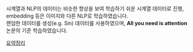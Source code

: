시계열과 NLP의 데이터는 비슷한 향상을 보여 학습하기 쉬운 시계열 데이터로 진행, embedding 등은 이미지와 다른 NLP로 학습하였습니다.<br>
랜덤한 데이터를 생성(e.g. Sin) 데이터를 사용하였으며, **All you need is attention** 논문의 기준 학습하였습니다.

[요약정리](https://jayce97.notion.site/Transformer-1f8b36f433c2411a8c2267218f7d01a0)

